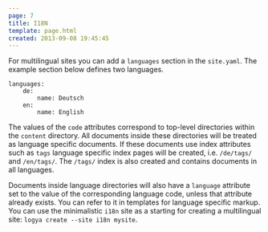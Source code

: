 ```yaml
---
page: 7
title: I18N
template: page.html
created: 2013-09-08 19:45:45
---
```

For multilingual sites you can add a `languages` section in the
`site.yaml`. The example section below defines two languages.

    languages:
        de:
            name: Deutsch
        en:
            name: English

The values of the `code` attributes correspond to top-level directories
within the `content` directory. All documents inside these directories
will be treated as language specific documents. If these documents use
index attributes such as `tags` language specific index pages will be
created, i.e. `/de/tags/` and `/en/tags/`. The `/tags/` index is also
created and contains documents in all languages.

Documents inside language directories will also have a `language`
attribute set to the value of the corresponding language code, unless
that attribute already exists. You can refer to it in templates for
language specific markup. You can use the minimalistic `i18n` site as a
starting for creating a multilingual site: `logya create --site i18n
mysite`.
